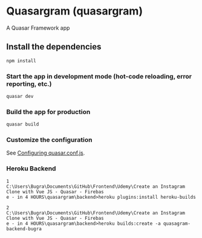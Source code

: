 # Quasargram (quasargram)

A Quasar Framework app

## Install the dependencies
```bash
npm install
```

### Start the app in development mode (hot-code reloading, error reporting, etc.)
```bash
quasar dev
```


### Build the app for production
```bash
quasar build
```

### Customize the configuration
See [Configuring quasar.conf.js](https://v1.quasar.dev/quasar-cli/quasar-conf-js).

### Heroku Backend
```
1
C:\Users\Bugra\Documents\GitHub\Frontend\Udemy\Create an Instagram Clone with Vue JS - Quasar - Firebas
e - in 4 HOURS\quasargram\backend>heroku plugins:install heroku-builds

2
C:\Users\Bugra\Documents\GitHub\Frontend\Udemy\Create an Instagram Clone with Vue JS - Quasar - Firebas
e - in 4 HOURS\quasargram\backend>heroku builds:create -a quasagram-backend-bugra

```
